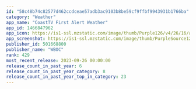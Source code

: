 ```yaml
---
id: "58c48b74c82577d462ccdceae57adb3ac9103b8be59cf9ffbf9943931b1766ba"
category: "Weather"
app_name: "CoastTV First Alert Weather"
app_id: 1466847962
app_icon: https://is1-ssl.mzstatic.com/image/thumb/Purple126/v4/26/16/a4/2616a495-1b18-27f1-57be-26d4b0c8d99e/AppIcon-1x_U007emarketing-0-4-0-85-220.jpeg/1024x1024bb.png
app_screenshot: https://is1-ssl.mzstatic.com/image/thumb/PurpleSource126/v4/e9/f5/42/e9f54263-ffd0-ee7f-9f76-80fec0d676c4/540691e4-d9e9-49c6-a66a-9bf810989033_Simulator_Screen_Shot_-_11ProMax_-_2023-07-24_at_14.06.09.png/1242x2688bb.png
publisher_id: 501668800
publisher_name: "WBOC"
rank: 429
most_recent_release: 2023-09-26 00:00:00
release_count_in_past_year: 6
release_count_in_past_year_category: 8
release_count_in_past_year_top_in_category: 23
---
```

